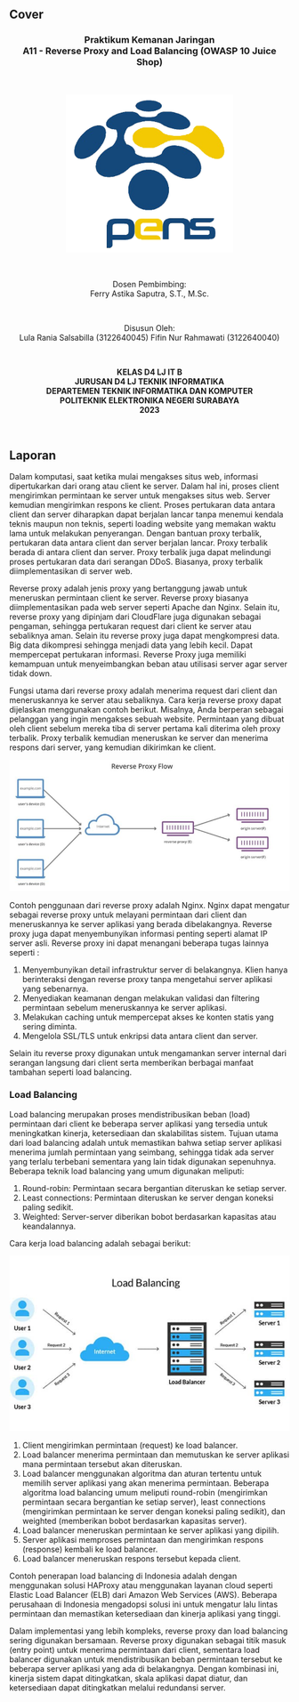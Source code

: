 ## Cover

<h3 align="center">
    <b>Praktikum Kemanan Jaringan</b><br>
    A11 - Reverse Proxy and Load Balancing (OWASP 10 Juice Shop)
</h3>
<br>
<p align="center">
  <img src="../../public/logo_pens.png" alt="Logo PENS" width="300">
</p>
<br>
<p align="center">
    Dosen Pembimbing:<br>
    Ferry Astika Saputra, S.T., M.Sc.
</p>
<br>
<p align="center">
    Disusun Oleh:<br>
    Lula Rania Salsabilla (3122640045)
    Fifin Nur Rahmawati (3122640040)
</p>
<br>
<p align="center">
    <b>
        KELAS D4 LJ IT B <br>
        JURUSAN D4 LJ TEKNIK INFORMATIKA <br>
        DEPARTEMEN TEKNIK INFORMATIKA DAN KOMPUTER <br> 
        POLITEKNIK ELEKTRONIKA NEGERI SURABAYA <br>
        2023
    </b>
</p>
<br>

## Laporan

Dalam komputasi, saat ketika mulai mengakses situs web, informasi dipertukarkan dari orang atau client ke server. Dalam hal ini, proses client mengirimkan permintaan ke server untuk mengakses situs web. Server kemudian mengirimkan respons ke client. Proses pertukaran data antara client dan server diharapkan dapat berjalan lancar tanpa menemui kendala teknis maupun non teknis, seperti loading website yang memakan waktu lama untuk melakukan penyerangan. Dengan bantuan proxy terbalik, pertukaran data antara client dan server berjalan lancar. Proxy terbalik berada di antara client dan server. Proxy terbalik juga dapat melindungi proses pertukaran data dari serangan DDoS. Biasanya, proxy terbalik diimplementasikan di server web.<br>

Reverse proxy adalah jenis proxy yang bertanggung jawab untuk meneruskan permintaan client ke server. Reverse proxy biasanya diimplementasikan pada web server seperti Apache dan Nginx. Selain itu, reverse proxy yang dipinjam dari CloudFlare juga digunakan sebagai pengaman, sehingga pertukaran request dari client ke server atau sebaliknya aman. Selain itu reverse proxy juga dapat mengkompresi data. Big data dikompresi sehingga menjadi data yang lebih kecil. Dapat mempercepat pertukaran informasi. Reverse Proxy juga memiliki kemampuan untuk menyeimbangkan beban atau utilisasi server agar server tidak down.<br>

Fungsi utama dari reverse proxy adalah menerima request dari client dan meneruskannya ke server atau sebaliknya. Cara kerja reverse proxy dapat dijelaskan menggunakan contoh berikut. Misalnya, Anda berperan sebagai pelanggan yang ingin mengakses sebuah website. Permintaan yang dibuat oleh client sebelum mereka tiba di server pertama kali diterima oleh proxy terbalik. Proxy terbalik kemudian meneruskan ke server dan menerima respons dari server, yang kemudian dikirimkan ke client. <br>

![Screenshot](images/1.jpg)<br>

Contoh penggunaan dari reverse proxy adalah Nginx. Nginx dapat mengatur sebagai reverse proxy untuk melayani permintaan dari client dan meneruskannya ke server aplikasi yang berada dibelakangnya. Reverse proxy juga dapat menyembunyikan informasi penting seperti alamat IP server asli. Reverse proxy ini dapat menangani beberapa tugas lainnya seperti :<br>

1. Menyembunyikan detail infrastruktur server di belakangnya. Klien hanya berinteraksi dengan reverse proxy tanpa mengetahui server aplikasi yang sebenarnya.<br>
2. Menyediakan keamanan dengan melakukan validasi dan filtering permintaan sebelum meneruskannya ke server aplikasi.<br>
3. Melakukan caching untuk mempercepat akses ke konten statis yang sering diminta.<br>
4. Mengelola SSL/TLS untuk enkripsi data antara client dan server.<br>

Selain itu reverse proxy digunakan untuk mengamankan server internal dari serangan langsung dari client serta memberikan berbagai manfaat tambahan seperti load balancing.<br>

### Load Balancing

Load balancing merupakan proses mendistribusikan beban (load) permintaan dari client ke beberapa server aplikasi yang tersedia untuk meningkatkan kinerja, ketersediaan dan skalabilitas sistem. Tujuan utama dari load balancing adalah untuk memastikan bahwa setiap server aplikasi menerima jumlah permintaan yang seimbang, sehingga tidak ada server yang terlalu terbebani sementara yang lain tidak digunakan sepenuhnya. Beberapa teknik load balancing yang umum digunakan meliputi:<br>

1. Round-robin: Permintaan secara bergantian diteruskan ke setiap server.<br>
2. Least connections: Permintaan diteruskan ke server dengan koneksi paling sedikit.<br>
3. Weighted: Server-server diberikan bobot berdasarkan kapasitas atau keandalannya.<br>

Cara kerja load balancing adalah sebagai berikut:<br>

![Screenshot](images/2.jpg)<br>

1. Client mengirimkan permintaan (request) ke load balancer.<br>
2. Load balancer menerima permintaan dan memutuskan ke server aplikasi mana permintaan tersebut akan diteruskan.<br>
3. Load balancer menggunakan algoritma dan aturan tertentu untuk memilih server aplikasi yang akan menerima permintaan. Beberapa algoritma load balancing umum meliputi round-robin (mengirimkan permintaan secara bergantian ke setiap server), least connections (mengirimkan permintaan ke server dengan koneksi paling sedikit), dan weighted (memberikan bobot berdasarkan kapasitas server).<br>
4. Load balancer meneruskan permintaan ke server aplikasi yang dipilih.<br>
5. Server aplikasi memproses permintaan dan mengirimkan respons (response) kembali ke load balancer.<br>
6. Load balancer meneruskan respons tersebut kepada client.<br>

Contoh penerapan load balancing di Indonesia adalah dengan menggunakan solusi HAProxy atau menggunakan layanan cloud seperti Elastic Load Balancer (ELB) dari Amazon Web Services (AWS). Beberapa perusahaan di Indonesia mengadopsi solusi ini untuk mengatur lalu lintas permintaan dan memastikan ketersediaan dan kinerja aplikasi yang tinggi.<br>

Dalam implementasi yang lebih kompleks, reverse proxy dan load balancing sering digunakan bersamaan. Reverse proxy digunakan sebagai titik masuk (entry point) untuk menerima permintaan dari client, sementara load balancer digunakan untuk mendistribusikan beban permintaan tersebut ke beberapa server aplikasi yang ada di belakangnya. Dengan kombinasi ini, kinerja sistem dapat ditingkatkan, skala aplikasi dapat diatur, dan ketersediaan dapat ditingkatkan melalui redundansi server.

